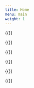 ```yaml
---
title: Home
menu: main
weight: 1
---
```


{{<our-projects>}}

{{<our-mission>}}

{{<timeline>}}

{{<numbers>}}

{{<sponsors>}}

{{<testimonials>}}


